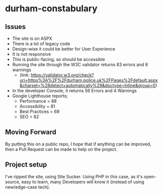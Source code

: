 # durham-constabulary

## Issues

 - The site is on ASPX
 - There is a lot of legacy code
 - Design-wise it could be better for User Experience
 - It is not responsive
 - This is public-facing, so should be accessible
 - Running the site through the W3C validator returns 83 errors and  6 warnings 
	 - (link: https://validator.w3.org/check?uri=https%3A%2F%2Fdurham.police.uk%2FPages%2Fdefault.aspx&charset=%28detect+automatically%29&doctype=Inline&group=0)
 - In the developer Console, it returns 56 Errors and 4 Warnings
 - Google Lighthouse reports;
	 - Performance = 88
	 - Accessibility = 81
	 - Best Practices = 69
	 - SEO = 82

## Moving Forward

By putting this on a public repo, I hope that if anything can be improved, then a Pull Request can be made to help on the project.

## Project setup

I've ripped the site, using Site Sucker. Using PHP in this case, as it's open-source, easy to learn, many Developers will know it (instead of using new/edge-case tech).
